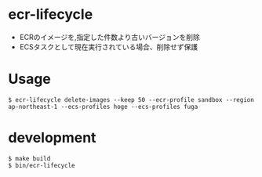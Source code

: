 # ecr-lifecycle

- ECRのイメージを,指定した件数より古いバージョンを削除
- ECSタスクとして現在実行されている場合、削除せず保護

# Usage

```shell script
$ ecr-lifecycle delete-images --keep 50 --ecr-profile sandbox --region ap-northeast-1 --ecs-profiles hoge --ecs-profiles fuga
```

# development

```shell script
$ make build
$ bin/ecr-lifecycle
```
